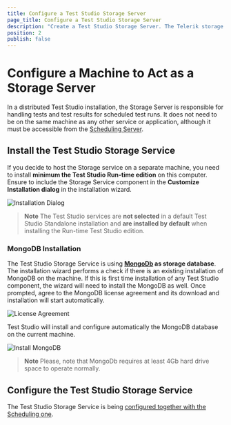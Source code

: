 ```yaml
---
title: Configure a Test Studio Storage Server
page_title: Configure a Test Studio Storage Server
description: "Create a Test Studio Storage Server. The Telerik storage service is responsible for handling tests and test results for scheduled test runs in remote machine execution setup. Storage server uses MongoDb as storage database"
position: 2
publish: false
---
```

# Configure a Machine to Act as a Storage Server

In a distributed Test Studio installation, the Storage Server is responsible for handling tests and test results for scheduled test runs. It does not need to be on the same machine as any other service or application, although it must be accessible from the <a href="/features/scheduling-test-runs/multiple-machines-scheduling-setup/create-scheduling-server" target="_blank">Scheduling Server</a>.

## Install the Test Studio Storage Service

If you decide to host the Storage service on a separate machine, you need to install **minimum the Test Studio Run-time edition** on this computer. Ensure to include the Storage Service component in the **Customize Installation dialog** in the installation wizard.

![Installation Dialog][1]

> **Note** The Test Studio services are **not selected** in a default Test Studio Standalone installation and **are installed by default** when installing the Run-time Test Studio edition.

### MongoDB Installation

The Test Studio Storage Service is using <a href="https://www.mongodb.com" target="_blank">**MongoDb</a> as storage database**. The installation wizard performs a check if there is an existing installation of MongoDB on the machine. If this is first time installation of any Test Studio component, the wizard will need to install the MongoDB as well. Once prompted, agree to the MongoDB license agreement and its download and installation will start automatically.

![License Agreement][8]

Test Studio will install and configure automatically the MongoDB database on the current machine.

![Install MongoDB][9]

> **Note** Please, note that MongoDb requires at least 4Gb hard drive space to operate normally.

## Configure the Test Studio Storage Service

The Test Studio Storage Service is being <a href="/features/scheduling-test-runs/multiple-machines-scheduling-setup/create-scheduling-server#storage-tab" target="_blank">configured together with the Scheduling one</a>.

[1]: /img/features/scheduling-test-runs/create-storage-server/fig1.png
[8]: /img/features/scheduling-test-runs/create-storage-server/fig1new.png
[9]: /img/features/scheduling-test-runs/create-storage-server/fig2new.png